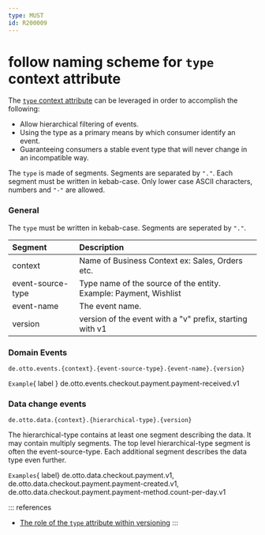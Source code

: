 ```yaml
---
type: MUST
id: R200009
---
```


# follow naming scheme for `type` context attribute

The [`type` context attribute](https://github.com/cloudevents/spec/blob/v1.0.2/cloudevents/spec.md#type) can be leveraged in order to accomplish the following:

- Allow hierarchical filtering of events.
- Using the type as a primary means by which consumer identify an event.
- Guaranteeing consumers a stable event type that will never change in an incompatible way.

The `type` is made of segments. Segments are separated by `"."`. Each segment must be written in kebab-case. Only lower case ASCII characters, numbers and `"-"` are allowed.

### General

The `type` must be written in kebab-case. Segments are seperated by `"."`.

| Segment           | Description                                                       |
| :---------------- | :---------------------------------------------------------------- |
| context           | Name of Business Context ex: Sales, Orders etc.                   |
| event-source-type | Type name of the source of the entity. Example: Payment, Wishlist |
| event-name        | The event name.                                                   |
| version           | version of the event with a "v" prefix, starting with v1          |

### Domain Events

```text
de.otto.events.{context}.{event-source-type}.{event-name}.{version}
```

`Example`{ label } de.otto.events.checkout.payment.payment-received.v1

### Data change events

```text
de.otto.data.{context}.{hierarchical-type}.{version}
```

The hierarchical-type contains at least one segment describing the data. It may contain multiply segments. The top level hierarchical-type segment is often the event-source-type. Each additional segment describes the data type even further.

`Examples`{ label} de.otto.data.checkout.payment.v1, de.otto.data.checkout.payment.payment-created.v1, de.otto.data.checkout.payment.payment-method.count-per-day.v1

::: references

- [The role of the `type` attribute within versioning](https://github.com/cloudevents/spec/blob/v1.0.2/cloudevents/primer.md#the-role-of-the-type-attribute-within-versioning)
  :::
